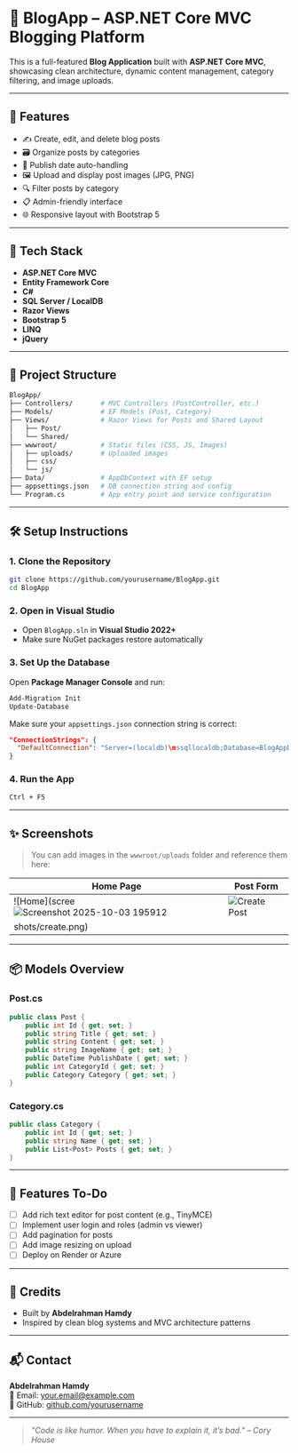 
# 📝 BlogApp – ASP.NET Core MVC Blogging Platform

This is a full-featured **Blog Application** built with **ASP.NET Core MVC**, showcasing clean architecture, dynamic content management, category filtering, and image uploads.

---

## 🚀 Features

- ✍️ Create, edit, and delete blog posts
- 🗃️ Organize posts by categories
- 📆 Publish date auto-handling
- 🖼️ Upload and display post images (JPG, PNG)
- 🔍 Filter posts by category
- 📋 Admin-friendly interface
- 🌐 Responsive layout with Bootstrap 5

---

## 🧱 Tech Stack

- **ASP.NET Core MVC**
- **Entity Framework Core**
- **C#**
- **SQL Server / LocalDB**
- **Razor Views**
- **Bootstrap 5**
- **LINQ**
- **jQuery**

---

## 📂 Project Structure

```bash
BlogApp/
├── Controllers/       # MVC Controllers (PostController, etc.)
├── Models/            # EF Models (Post, Category)
├── Views/             # Razor Views for Posts and Shared Layout
│   ├── Post/
│   └── Shared/
├── wwwroot/           # Static files (CSS, JS, Images)
│   ├── uploads/       # Uploaded images
│   ├── css/
│   └── js/
├── Data/              # AppDbContext with EF setup
├── appsettings.json   # DB connection string and config
└── Program.cs         # App entry point and service configuration
```

---

## 🛠️ Setup Instructions

### 1. Clone the Repository

```bash
git clone https://github.com/yourusername/BlogApp.git
cd BlogApp
```

### 2. Open in Visual Studio

- Open `BlogApp.sln` in **Visual Studio 2022+**
- Make sure NuGet packages restore automatically

### 3. Set Up the Database

Open **Package Manager Console** and run:

```powershell
Add-Migration Init
Update-Database
```

Make sure your `appsettings.json` connection string is correct:

```json
"ConnectionStrings": {
  "DefaultConnection": "Server=(localdb)\mssqllocaldb;Database=BlogAppDB;Trusted_Connection=True;"
}
```

### 4. Run the App

```bash
Ctrl + F5
```

---

## ✨ Screenshots

> You can add images in the `wwwroot/uploads` folder and reference them here:

| Home Page | Post Form |
|-----------|-----------|
| ![Home](scree![Screenshot 2025-10-03 195912](https://github.com/user-attachments/assets/ecf60f52-fd2c-463e-a9f8-9b2a0b916487)| ![Create Post](https://github.com/user-attachments/assets/b6121362-f4c5-4e46-a513-953065e28f45)
shots/create.png) |

---

## 📦 Models Overview

### Post.cs

```csharp
public class Post {
    public int Id { get; set; }
    public string Title { get; set; }
    public string Content { get; set; }
    public string ImageName { get; set; }
    public DateTime PublishDate { get; set; }
    public int CategoryId { get; set; }
    public Category Category { get; set; }
}
```

### Category.cs

```csharp
public class Category {
    public int Id { get; set; }
    public string Name { get; set; }
    public List<Post> Posts { get; set; }
}
```

---

## 📌 Features To-Do

- [ ] Add rich text editor for post content (e.g., TinyMCE)
- [ ] Implement user login and roles (admin vs viewer)
- [ ] Add pagination for posts
- [ ] Add image resizing on upload
- [ ] Deploy on Render or Azure

---

## 🤝 Credits

- Built by **Abdelrahman Hamdy**
- Inspired by clean blog systems and MVC architecture patterns

---

## 📬 Contact

**Abdelrahman Hamdy**  
📧 Email: your.email@example.com  
🔗 GitHub: [github.com/yourusername](https://github.com/yourusername)

---

> *"Code is like humor. When you have to explain it, it’s bad." – Cory House*

